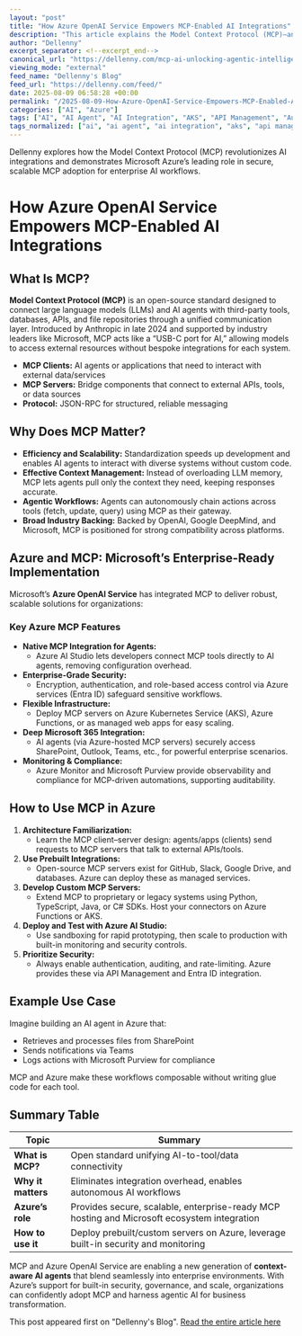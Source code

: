 ```yaml
---
layout: "post"
title: "How Azure OpenAI Service Empowers MCP-Enabled AI Integrations"
description: "This article explains the Model Context Protocol (MCP)—an open standard for connecting AI models to external systems—and details how Microsoft Azure OpenAI Service delivers enterprise-ready, secure, and scalable MCP adoption. It covers MCP architecture, Azure-specific integrations, security enhancements, and actionable steps for deploying custom and prebuilt MCP servers in the Microsoft cloud ecosystem."
author: "Dellenny"
excerpt_separator: <!--excerpt_end-->
canonical_url: "https://dellenny.com/mcp-ai-unlocking-agentic-intelligence-with-a-usb-c-connector-for-ai/"
viewing_mode: "external"
feed_name: "Dellenny's Blog"
feed_url: "https://dellenny.com/feed/"
date: 2025-08-09 06:58:28 +00:00
permalink: "/2025-08-09-How-Azure-OpenAI-Service-Empowers-MCP-Enabled-AI-Integrations.html"
categories: ["AI", "Azure"]
tags: ["AI", "AI Agent", "AI Integration", "AKS", "API Management", "Authentication", "Azure", "Azure AI Studio", "Azure Functions", "Azure Monitor", "Azure OpenAI Service", "Enterprise Security", "Entra ID", "JSON RPC", "LLM", "MCP", "MCP Server", "Microsoft 365 Integration", "Microsoft Purview", "Posts", "Role Based Access"]
tags_normalized: ["ai", "ai agent", "ai integration", "aks", "api management", "authentication", "azure", "azure ai studio", "azure functions", "azure monitor", "azure openai service", "enterprise security", "entra id", "json rpc", "llm", "mcp", "mcp server", "microsoft 365 integration", "microsoft purview", "posts", "role based access"]
---
```


Dellenny explores how the Model Context Protocol (MCP) revolutionizes AI integrations and demonstrates Microsoft Azure’s leading role in secure, scalable MCP adoption for enterprise AI workflows.<!--excerpt_end-->

# How Azure OpenAI Service Empowers MCP-Enabled AI Integrations

## What Is MCP?

**Model Context Protocol (MCP)** is an open-source standard designed to connect large language models (LLMs) and AI agents with third-party tools, databases, APIs, and file repositories through a unified communication layer. Introduced by Anthropic in late 2024 and supported by industry leaders like Microsoft, MCP acts like a “USB-C port for AI,” allowing models to access external resources without bespoke integrations for each system.

- **MCP Clients:** AI agents or applications that need to interact with external data/services
- **MCP Servers:** Bridge components that connect to external APIs, tools, or data sources
- **Protocol:** JSON-RPC for structured, reliable messaging

## Why Does MCP Matter?

- **Efficiency and Scalability:** Standardization speeds up development and enables AI agents to interact with diverse systems without custom code.
- **Effective Context Management:** Instead of overloading LLM memory, MCP lets agents pull only the context they need, keeping responses accurate.
- **Agentic Workflows:** Agents can autonomously chain actions across tools (fetch, update, query) using MCP as their gateway.
- **Broad Industry Backing:** Backed by OpenAI, Google DeepMind, and Microsoft, MCP is positioned for strong compatibility across platforms.

## Azure and MCP: Microsoft’s Enterprise-Ready Implementation

Microsoft’s **Azure OpenAI Service** has integrated MCP to deliver robust, scalable solutions for organizations:

### Key Azure MCP Features

- **Native MCP Integration for Agents:**
  - Azure AI Studio lets developers connect MCP tools directly to AI agents, removing configuration overhead.
- **Enterprise-Grade Security:**
  - Encryption, authentication, and role-based access control via Azure services (Entra ID) safeguard sensitive workflows.
- **Flexible Infrastructure:**
  - Deploy MCP servers on Azure Kubernetes Service (AKS), Azure Functions, or as managed web apps for easy scaling.
- **Deep Microsoft 365 Integration:**
  - AI agents (via Azure-hosted MCP servers) securely access SharePoint, Outlook, Teams, etc., for powerful enterprise scenarios.
- **Monitoring & Compliance:**
  - Azure Monitor and Microsoft Purview provide observability and compliance for MCP-driven automations, supporting auditability.

## How to Use MCP in Azure

1. **Architecture Familiarization:**
   - Learn the MCP client–server design: agents/apps (clients) send requests to MCP servers that talk to external APIs/tools.
2. **Use Prebuilt Integrations:**
   - Open-source MCP servers exist for GitHub, Slack, Google Drive, and databases. Azure can deploy these as managed services.
3. **Develop Custom MCP Servers:**
   - Extend MCP to proprietary or legacy systems using Python, TypeScript, Java, or C# SDKs. Host your connectors on Azure Functions or AKS.
4. **Deploy and Test with Azure AI Studio:**
   - Use sandboxing for rapid prototyping, then scale to production with built-in monitoring and security controls.
5. **Prioritize Security:**
   - Always enable authentication, auditing, and rate-limiting. Azure provides these via API Management and Entra ID integration.

## Example Use Case

Imagine building an AI agent in Azure that:

- Retrieves and processes files from SharePoint
- Sends notifications via Teams
- Logs actions with Microsoft Purview for compliance

MCP and Azure make these workflows composable without writing glue code for each tool.

## Summary Table

| Topic                 | Summary                                                                                     |
|-----------------------|---------------------------------------------------------------------------------------------|
| **What is MCP?**      | Open standard unifying AI-to-tool/data connectivity                                         |
| **Why it matters**    | Eliminates integration overhead, enables autonomous AI workflows                            |
| **Azure’s role**      | Provides secure, scalable, enterprise-ready MCP hosting and Microsoft ecosystem integration |
| **How to use it**     | Deploy prebuilt/custom servers on Azure, leverage built-in security and monitoring          |

MCP and Azure OpenAI Service are enabling a new generation of **context-aware AI agents** that blend seamlessly into enterprise environments. With Azure’s support for built-in security, governance, and scale, organizations can confidently adopt MCP and harness agentic AI for business transformation.

This post appeared first on "Dellenny's Blog". [Read the entire article here](https://dellenny.com/mcp-ai-unlocking-agentic-intelligence-with-a-usb-c-connector-for-ai/)
